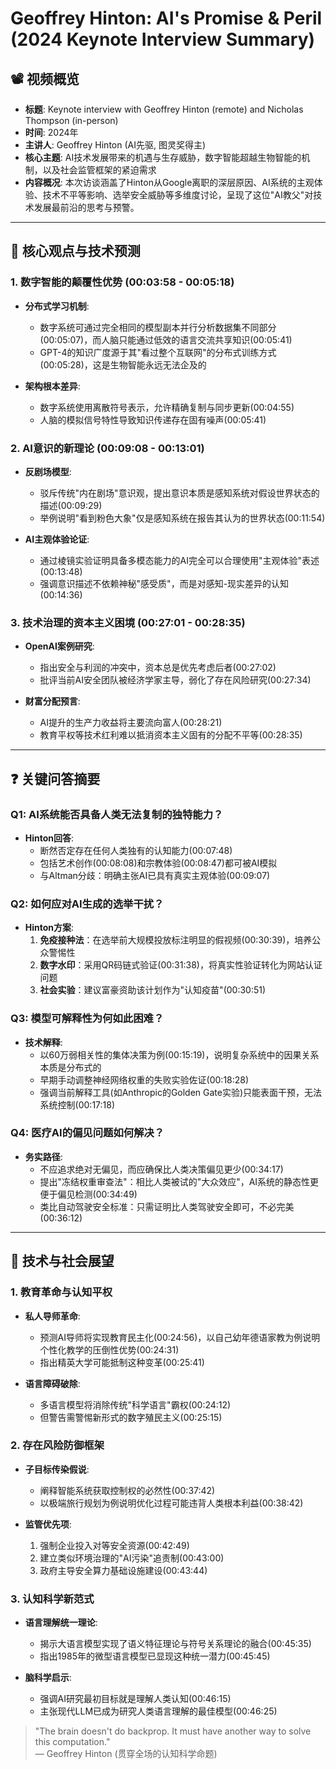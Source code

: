 # Geoffrey Hinton: AI's Promise & Peril (2024 Keynote Interview Summary)

## 📽️ 视频概览
- **标题**: Keynote interview with Geoffrey Hinton (remote) and Nicholas Thompson (in-person)
- **时间**: 2024年
- **主讲人**: Geoffrey Hinton (AI先驱, 图灵奖得主)
- **核心主题**: AI技术发展带来的机遇与生存威胁，数字智能超越生物智能的机制，以及社会监管框架的紧迫需求
- **内容概况**: 本次访谈涵盖了Hinton从Google离职的深层原因、AI系统的主观体验、技术不平等影响、选举安全威胁等多维度讨论，呈现了这位"AI教父"对技术发展最前沿的思考与预警。

---

## 🎯 核心观点与技术预测

### 1. **数字智能的颠覆性优势** (00:03:58 - 00:05:18)
- **分布式学习机制**:
  - 数字系统可通过完全相同的模型副本并行分析数据集不同部分(00:05:07)，而人脑只能通过低效的语言交流共享知识(00:05:41)
  - GPT-4的知识广度源于其"看过整个互联网"的分布式训练方式(00:05:28)，这是生物智能永远无法企及的

- **架构根本差异**:
  - 数字系统使用离散符号表示，允许精确复制与同步更新(00:04:55)
  - 人脑的模拟信号特性导致知识传递存在固有噪声(00:05:41)

### 2. **AI意识的新理论** (00:09:08 - 00:13:01)
- **反剧场模型**:
  - 驳斥传统"内在剧场"意识观，提出意识本质是感知系统对假设世界状态的描述(00:09:29)
  - 举例说明"看到粉色大象"仅是感知系统在报告其认为的世界状态(00:11:54)

- **AI主观体验论证**:
  - 通过棱镜实验证明具备多模态能力的AI完全可以合理使用"主观体验"表述(00:13:48)
  - 强调意识描述不依赖神秘"感受质"，而是对感知-现实差异的认知(00:14:36)

### 3. **技术治理的资本主义困境** (00:27:01 - 00:28:35)
- **OpenAI案例研究**:
  - 指出安全与利润的冲突中，资本总是优先考虑后者(00:27:02)
  - 批评当前AI安全团队被经济学家主导，弱化了存在风险研究(00:27:34)

- **财富分配预言**:
  - AI提升的生产力收益将主要流向富人(00:28:21)
  - 教育平权等技术红利难以抵消资本主义固有的分配不平等(00:28:35)

---

## ❓ 关键问答摘要

### Q1: AI系统能否具备人类无法复制的独特能力？
- **Hinton回答**:
  - 断然否定存在任何人类独有的认知能力(00:07:48)
  - 包括艺术创作(00:08:08)和宗教体验(00:08:47)都可被AI模拟
  - 与Altman分歧：明确主张AI已具有真实主观体验(00:09:07)

### Q2: 如何应对AI生成的选举干扰？
- **Hinton方案**:
  1. **免疫接种法**：在选举前大规模投放标注明显的假视频(00:30:39)，培养公众警惕性
  2. **数字水印**：采用QR码链式验证(00:31:38)，将真实性验证转化为网站认证问题
  3. **社会实验**：建议富豪资助该计划作为"认知疫苗"(00:30:51)

### Q3: 模型可解释性为何如此困难？
- **技术解释**:
  - 以60万弱相关性的集体决策为例(00:15:19)，说明复杂系统中的因果关系本质是分布式的
  - 早期手动调整神经网络权重的失败实验佐证(00:18:28)
  - 强调当前解释工具(如Anthropic的Golden Gate实验)只能表面干预，无法系统控制(00:17:18)

### Q4: 医疗AI的偏见问题如何解决？
- **务实路径**:
  - 不应追求绝对无偏见，而应确保比人类决策偏见更少(00:34:17)
  - 提出"冻结权重审查法"：相比人类被试的"大众效应"，AI系统的静态性更便于偏见检测(00:34:49)
  - 类比自动驾驶安全标准：只需证明比人类驾驶安全即可，不必完美(00:36:12)

---

## 🔮 技术与社会展望

### 1. **教育革命与认知平权**
- **私人导师革命**:
  - 预测AI导师将实现教育民主化(00:24:56)，以自己幼年德语家教为例说明个性化教学的压倒性优势(00:24:31)
  - 指出精英大学可能抵制这种变革(00:25:41)

- **语言障碍破除**:
  - 多语言模型将消除传统"科学语言"霸权(00:24:12)
  - 但警告需警惕新形式的数字殖民主义(00:25:15)

### 2. **存在风险防御框架**
- **子目标传染假说**:
  - 阐释智能系统获取控制权的必然性(00:37:42)
  - 以极端旅行规划为例说明优化过程可能违背人类根本利益(00:38:42)

- **监管优先项**:
  1. 强制企业投入对等安全资源(00:42:49)
  2. 建立类似环境治理的"AI污染"追责制(00:43:00)
  3. 政府主导安全算力基础设施建设(00:43:44)

### 3. **认知科学新范式**
- **语言理解统一理论**:
  - 揭示大语言模型实现了语义特征理论与符号关系理论的融合(00:45:35)
  - 指出1985年的微型语言模型已显现这种统一潜力(00:45:45)

- **脑科学启示**:
  - 强调AI研究最初目标就是理解人类认知(00:46:15)
  - 主张现代LLM已成为研究人类语言理解的最佳模型(00:46:25)

> "The brain doesn't do backprop. It must have another way to solve this computation."  
> — Geoffrey Hinton (贯穿全场的认知科学命题)
